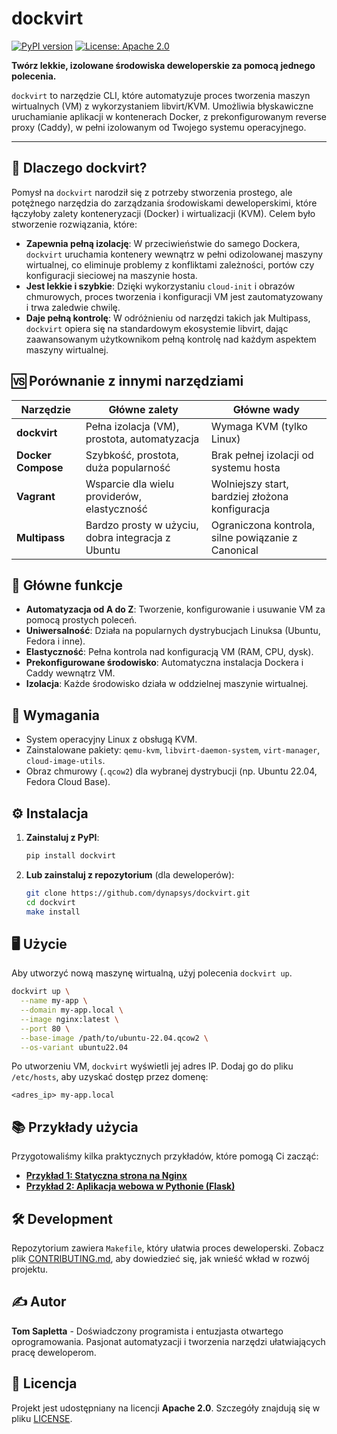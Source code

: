 # dockvirt

[![PyPI version](https://badge.fury.io/py/dockvirt.svg)](https://badge.fury.io/py/dockvirt)
[![License: Apache 2.0](https://img.shields.io/badge/License-Apache%202.0-blue.svg)](https://opensource.org/licenses/Apache-2.0)

**Twórz lekkie, izolowane środowiska deweloperskie za pomocą jednego polecenia.**

`dockvirt` to narzędzie CLI, które automatyzuje proces tworzenia maszyn wirtualnych (VM) z wykorzystaniem libvirt/KVM. Umożliwia błyskawiczne uruchamianie aplikacji w kontenerach Docker, z prekonfigurowanym reverse proxy (Caddy), w pełni izolowanym od Twojego systemu operacyjnego.

---

## 🤔 Dlaczego dockvirt?

Pomysł na `dockvirt` narodził się z potrzeby stworzenia prostego, ale potężnego narzędzia do zarządzania środowiskami deweloperskimi, które łączyłoby zalety konteneryzacji (Docker) i wirtualizacji (KVM). Celem było stworzenie rozwiązania, które:

*   **Zapewnia pełną izolację**: W przeciwieństwie do samego Dockera, `dockvirt` uruchamia kontenery wewnątrz w pełni odizolowanej maszyny wirtualnej, co eliminuje problemy z konfliktami zależności, portów czy konfiguracji sieciowej na maszynie hosta.
*   **Jest lekkie i szybkie**: Dzięki wykorzystaniu `cloud-init` i obrazów chmurowych, proces tworzenia i konfiguracji VM jest zautomatyzowany i trwa zaledwie chwilę.
*   **Daje pełną kontrolę**: W odróżnieniu od narzędzi takich jak Multipass, `dockvirt` opiera się na standardowym ekosystemie libvirt, dając zaawansowanym użytkownikom pełną kontrolę nad każdym aspektem maszyny wirtualnej.

## 🆚 Porównanie z innymi narzędziami

| Narzędzie         | Główne zalety                                       | Główne wady                                             |
| ----------------- | --------------------------------------------------- | ------------------------------------------------------- |
| **dockvirt**      | Pełna izolacja (VM), prostota, automatyzacja        | Wymaga KVM (tylko Linux)                                |
| **Docker Compose**| Szybkość, prostota, duża popularność                | Brak pełnej izolacji od systemu hosta                   |
| **Vagrant**       | Wsparcie dla wielu providerów, elastyczność         | Wolniejszy start, bardziej złożona konfiguracja         |
| **Multipass**     | Bardzo prosty w użyciu, dobra integracja z Ubuntu   | Ograniczona kontrola, silne powiązanie z Canonical      |

## 🚀 Główne funkcje

*   **Automatyzacja od A do Z**: Tworzenie, konfigurowanie i usuwanie VM za pomocą prostych poleceń.
*   **Uniwersalność**: Działa na popularnych dystrybucjach Linuksa (Ubuntu, Fedora i inne).
*   **Elastyczność**: Pełna kontrola nad konfiguracją VM (RAM, CPU, dysk).
*   **Prekonfigurowane środowisko**: Automatyczna instalacja Dockera i Caddy wewnątrz VM.
*   **Izolacja**: Każde środowisko działa w oddzielnej maszynie wirtualnej.

## 🔧 Wymagania

*   System operacyjny Linux z obsługą KVM.
*   Zainstalowane pakiety: `qemu-kvm`, `libvirt-daemon-system`, `virt-manager`, `cloud-image-utils`.
*   Obraz chmurowy (`.qcow2`) dla wybranej dystrybucji (np. Ubuntu 22.04, Fedora Cloud Base).

## ⚙️ Instalacja

1.  **Zainstaluj z PyPI**:
    ```bash
    pip install dockvirt
    ```

2.  **Lub zainstaluj z repozytorium** (dla deweloperów):
    ```bash
    git clone https://github.com/dynapsys/dockvirt.git
    cd dockvirt
    make install
    ```

## 🖥️ Użycie

Aby utworzyć nową maszynę wirtualną, użyj polecenia `dockvirt up`.

```bash
dockvirt up \
  --name my-app \
  --domain my-app.local \
  --image nginx:latest \
  --port 80 \
  --base-image /path/to/ubuntu-22.04.qcow2 \
  --os-variant ubuntu22.04
```

Po utworzeniu VM, `dockvirt` wyświetli jej adres IP. Dodaj go do pliku `/etc/hosts`, aby uzyskać dostęp przez domenę:

```
<adres_ip> my-app.local
```

## 📚 Przykłady użycia

Przygotowaliśmy kilka praktycznych przykładów, które pomogą Ci zacząć:

*   **[Przykład 1: Statyczna strona na Nginx](./examples/1-static-nginx-website)**
*   **[Przykład 2: Aplikacja webowa w Pythonie (Flask)](./examples/2-python-flask-app)**

## 🛠️ Development

Repozytorium zawiera `Makefile`, który ułatwia proces deweloperski. Zobacz plik [CONTRIBUTING.md](./CONTRIBUTING.md), aby dowiedzieć się, jak wnieść wkład w rozwój projektu.

## ✍️ Autor

**Tom Sapletta** - Doświadczony programista i entuzjasta otwartego oprogramowania. Pasjonat automatyzacji i tworzenia narzędzi ułatwiających pracę deweloperom.

## 📜 Licencja

Projekt jest udostępniany na licencji **Apache 2.0**. Szczegóły znajdują się w pliku [LICENSE](LICENSE).
